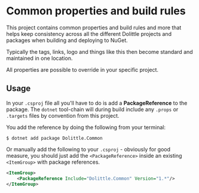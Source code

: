 # Common properties and build rules

This project contains common properties and build rules and more that
helps keep consistency across all the different Dolittle projects and
packages when building and deploying to NuGet.

Typically the tags, links, logo and things like this then become
standard and maintained in one location.

All properties are possible to override in your specific project.

## Usage

In your `.csproj` file all you'll have to do is add a **PackageReference**
to the package. The `dotnet` tool-chain will during build include any `.props`
or `.targets` files by convention from this project.

You add the reference by doing the following from your terminal:

```shell
$ dotnet add package Dolittle.Common
```

Or manually add the following to your `.csproj` - obviously for good measure,
you should just add the `<PackageReference>` inside an existing `<ItemGroup>`
with package references.

```xml
<ItemGroup>
    <PackageReference Include="Dolittle.Common" Version="1.*"/>
</ItemGroup>
```